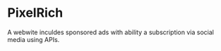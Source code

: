 # PixelRich
A webwite inculdes sponsored ads with ability a subscription via social media using APIs.
